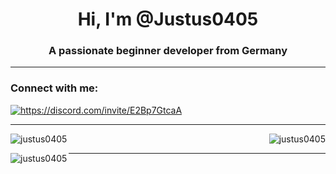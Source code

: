 <h1 align="center">Hi, I'm @Justus0405</h1>
<h3 align="center">A passionate beginner developer from Germany</h3>

 - - - 

<h3 align="left">Connect with me:</h3>
<p align="left">
<a href="https://discord.gg/https://discord.com/invite/E2Bp7GtcaA" target="blank"><img align="center" src="https://img.shields.io/discord/1060607505186684978?logo=Discord&style=for-the-badge" alt="https://discord.com/invite/E2Bp7GtcaA" /></a>
</p>

 - - - 

<p><img align="right" src="https://github-readme-stats.vercel.app/api/top-langs?username=justus0405&show_icons=true&theme=catppuccin_mocha&locale=en&layout=compact" alt="justus0405" /></p>

<p>&nbsp;<img align="left" src="https://github-readme-stats.vercel.app/api?username=justus0405&show_icons=true&theme=catppuccin_mocha&locale=en" alt="justus0405" /></p>

<p><img align="left" src="https://github-readme-streak-stats.herokuapp.com/?user=justus0405&theme=catppuccin_mocha" alt="justus0405" /></p>

 - - - 

<!---
Yes i did use a template.
--->

